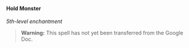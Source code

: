 #### Hold Monster
<!-- markdownlint-disable-next-line no-emphasis-as-heading -->
_5th-level enchantment_

> **Warning:**
> This spell has not yet been transferred from the Google Doc.
